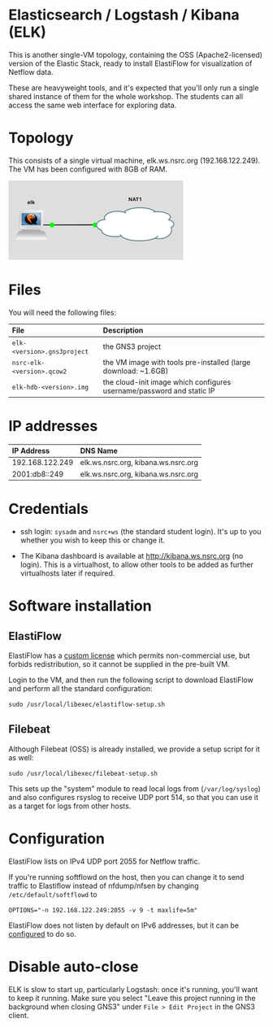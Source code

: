 # Elasticsearch / Logstash / Kibana (ELK)

This is another single-VM topology, containing the OSS (Apache2-licensed)
version of the Elastic Stack, ready to install ElastiFlow for visualization
of Netflow data.

These are heavyweight tools, and it's expected that you'll only run a single
shared instance of them for the whole workshop.  The students can all access
the same web interface for exploring data.

# Topology

This consists of a single virtual machine, elk.ws.nsrc.org
(192.168.122.249).  The VM has been configured with 8GB of RAM.

![ELK topology](elk.png)

# Files

You will need the following files:

File | Description
:--- | :----------
`elk-<version>.gns3project` | the GNS3 project
`nsrc-elk-<version>.qcow2` | the VM image with tools pre-installed (large download: ~1.6GB)
`elk-hdb-<version>.img` | the cloud-init image which configures username/password and static IP

# IP addresses

IP Address      | DNS Name
:-------------- | :---------------------------
192.168.122.249 | elk.ws.nsrc.org, kibana.ws.nsrc.org
2001:db8::249   | elk.ws.nsrc.org, kibana.ws.nsrc.org

# Credentials

* ssh login: `sysadm` and `nsrc+ws` (the standard student login).  It's up
  to you whether you wish to keep this or change it.

* The Kibana dashboard is available at <http://kibana.ws.nsrc.org> (no
  login).  This is a virtualhost, to allow other tools to be added as
  further virtualhosts later if required.

# Software installation

## ElastiFlow

ElastiFlow has a [custom license](http://www.koiossian.com/public/robert_cowart_public_license.txt)
which permits non-commercial use, but forbids redistribution, so it cannot be
supplied in the pre-built VM.

Login to the VM, and then run the following script to download ElastiFlow
and perform all the standard configuration:

```
sudo /usr/local/libexec/elastiflow-setup.sh
```

## Filebeat

Although Filebeat (OSS) is already installed, we provide a setup script for
it as well:

```
sudo /usr/local/libexec/filebeat-setup.sh
```

This sets up the "system" module to read local logs from (`/var/log/syslog`)
and also configures rsyslog to receive UDP port 514, so that you can use it
as a target for logs from other hosts.

# Configuration

ElastiFlow lists on IPv4 UDP port 2055 for Netflow traffic.

If you're running softflowd on the host, then you can change it to send
traffic to Elastiflow instead of nfdump/nfsen by changing
`/etc/default/softflowd` to

```
OPTIONS="-n 192.168.122.249:2055 -v 9 -t maxlife=5m"
```

ElastiFlow does not listen by default on IPv6 addresses, but it can be
[configured](https://github.com/robcowart/elastiflow/blob/master/INSTALL.md#6-configure-inputs)
to do so.

# Disable auto-close

ELK is slow to start up, particularly Logstash: once it's running, you'll
want to keep it running.  Make sure you select "Leave this project running
in the background when closing GNS3" under `File > Edit Project` in the GNS3
client.
